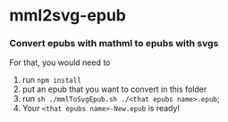 # mml2svg-epub

### Convert epubs with mathml to epubs with svgs

For that, you would need to

1. run `npm install`
2. put an epub that you want to convert in this folder
3. run `sh ./mmlToSvgEpub.sh ./<that epubs name>.epub`;
4. Your `<that epubs name>-New.epub` is ready!
